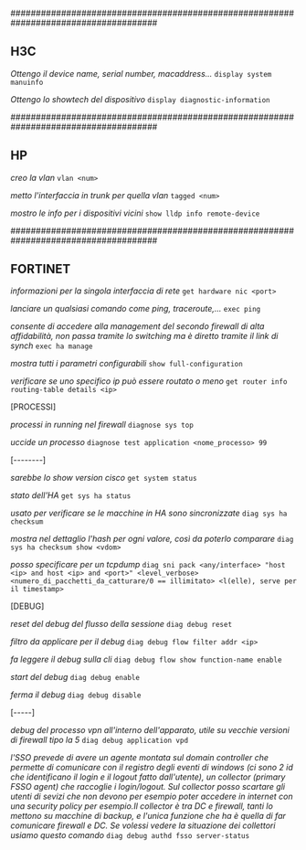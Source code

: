 #####################################################################################

## H3C ##

*Ottengo il device name, serial number, macaddress...*
`display system manuinfo`

*Ottengo lo showtech del dispositivo*
`display diagnostic-information`

#####################################################################################

## HP ##

*creo la vlan*
`vlan <num>`

*metto l'interfaccia in trunk per quella vlan*
`tagged <num>`

*mostro le info per i dispositivi vicini*
`show lldp info remote-device`



#####################################################################################

## FORTINET ##

*informazioni per la singola interfaccia di rete*
`get hardware nic <port>`

*lanciare un qualsiasi comando come ping, traceroute,...*
`exec ping`

*consente di accedere alla management del secondo firewall di alta affidabilità, non passa tramite lo switching ma è diretto tramite il link di synch*
`exec ha manage`

*mostra tutti i parametri configurabili*
`show full-configuration`

*verificare se uno specifico ip può essere routato o meno*
`get router info routing-table details <ip>`

[PROCESSI]

*processi in running nel firewall*
`diagnose sys top`

*uccide un processo*
`diagnose test application <nome_processo> 99`

[--------]

*sarebbe lo show version cisco*
`get system status`

*stato dell'HA*
`get sys ha status`

*usato per verificare se le macchine in HA sono sincronizzate*
`diag sys ha checksum`

*mostra nel dettaglio l'hash per ogni valore, così da poterlo comparare*
`diag sys ha checksum show <vdom>`

*posso specificare per un tcpdump*
`diag sni pack <any/interface> "host <ip> and host <ip> and <port>" <level_verbose> <numero_di_pacchetti_da_catturare/0 == illimitato> <l(elle), serve per il timestamp>`

[DEBUG]

*reset del debug del flusso della sessione*
`diag debug reset`

*filtro da applicare per il debug*
`diag debug flow filter addr <ip>`

*fa leggere il debug sulla cli*
`diag debug flow show function-name enable`

*start del debug*
`diag debug enable`

*ferma il debug*
`diag debug disable`

[-----]

*debug del processo vpn all'interno dell'apparato, utile su vecchie versioni di firewall tipo la 5*
`diag debug application vpd`

*l'SSO prevede di avere un agente montata sul domain controller che permette di comunicare con il registro degli eventi di windows (ci sono 2 id che identificano il login e il logout fatto dall'utente), un collector (primary FSSO agent) che raccoglie i login/logout. Sul collector posso scartare gli utenti di sevizi che non devono per esempio poter accedere in internet con una security policy per esempio.Il collector è tra DC e firewall, tanti lo mettono su macchine di backup, e l'unica funzione che ha è quella di far comunicare firewall e DC. Se volessi vedere la situazione dei collettori usiamo questo comando*
`diag debug authd fsso server-status`




